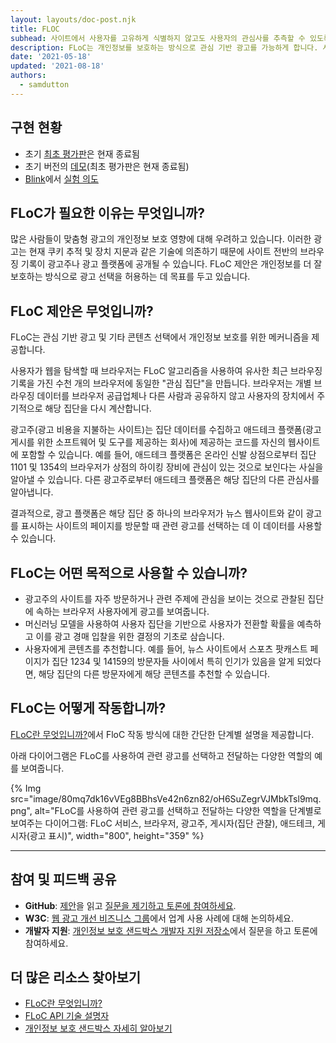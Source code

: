 ```yaml
---
layout: layouts/doc-post.njk
title: FLOC
subhead: 사이트에서 사용자를 고유하게 식별하지 않고도 사용자의 관심사를 추측할 수 있도록 합니다.
description: FLoC는 개인정보를 보호하는 방식으로 관심 기반 광고를 가능하게 합니다. 사용자가 웹을 이동할 때 해당 브라우저는 유사한 브라우징 기록을 가진 수천 명의 다른 사람들과 함께 "관심 집단"에 할당됩니다. 이 작업은 브라우저 공급업체 또는 다른 사람과 개별 검색 기록이 공유되지 않고 수행됩니다.
date: '2021-05-18'
updated: '2021-08-18'
authors:
  - samdutton
---
```


## 구현 현황

- 초기 [최초 평가판](https://web.dev/origin-trials)은 현재 종료됨
- 초기 버전의 [데모](https://floc.glitch.me/)(최초 평가판은 현재 종료됨)
- [Blink](https://www.chromium.org/blink)에서 [실험 의도](https://groups.google.com/a/chromium.org/g/blink-dev/c/MmijXrmwrJs)

## FLoC가 필요한 이유는 무엇입니까?

많은 사람들이 맞춤형 광고의 개인정보 보호 영향에 대해 우려하고 있습니다. 이러한 광고는 현재 쿠키 추적 및 장치 지문과 같은 기술에 의존하기 때문에 사이트 전반의 브라우징 기록이 광고주나 광고 플랫폼에 공개될 수 있습니다. FLoC 제안은 개인정보를 더 잘 보호하는 방식으로 광고 선택을 허용하는 데 목표를 두고 있습니다.

## FLoC 제안은 무엇입니까?

FLoC는 관심 기반 광고 및 기타 콘텐츠 선택에서 개인정보 보호를 위한 메커니즘을 제공합니다.

사용자가 웹을 탐색할 때 브라우저는 FLoC 알고리즘을 사용하여 유사한 최근 브라우징 기록을 가진 수천 개의 브라우저에 동일한 "관심 집단"을 만듭니다. 브라우저는 개별 브라우징 데이터를 브라우저 공급업체나 다른 사람과 공유하지 않고 사용자의 장치에서 주기적으로 해당 집단을 다시 계산합니다.

광고주(광고 비용을 지불하는 사이트)는 집단 데이터를 수집하고 애드테크 플랫폼(광고 게시를 위한 소프트웨어 및 도구를 제공하는 회사)에 제공하는 코드를 자신의 웹사이트에 포함할 수 있습니다. 예를 들어, 애드테크 플랫폼은 온라인 신발 상점으로부터 집단 1101 및 1354의 브라우저가 상점의 하이킹 장비에 관심이 있는 것으로 보인다는 사실을 알아낼 수 있습니다. 다른 광고주로부터 애드테크 플랫폼은 해당 집단의 다른 관심사를 알아냅니다.

결과적으로, 광고 플랫폼은 해당 집단 중 하나의 브라우저가 뉴스 웹사이트와 같이 광고를 표시하는 사이트의 페이지를 방문할 때 관련 광고를 선택하는 데 이 데이터를 사용할 수 있습니다.

## FLoC는 어떤 목적으로 사용할 수 있습니까?

- 광고주의 사이트를 자주 방문하거나 관련 주제에 관심을 보이는 것으로 관찰된 집단에 속하는 브라우저 사용자에게 광고를 보여줍니다.
- 머신러닝 모델을 사용하여 사용자 집단을 기반으로 사용자가 전환할 확률을 예측하고 이를 광고 경매 입찰을 위한 결정의 기초로 삼습니다.
- 사용자에게 콘텐츠를 추천합니다. 예를 들어, 뉴스 사이트에서 스포츠 팟캐스트 페이지가 집단 1234 및 14159의 방문자들 사이에서 특히 인기가 있음을 알게 되었다면, 해당 집단의 다른 방문자에게 해당 콘텐츠를 추천할 수 있습니다.

## FLoC는 어떻게 작동합니까?

[FLoC란 무엇입니까?](https://web.dev/floc/#how-does-floc-work)에서 FloC 작동 방식에 대한 간단한 단계별 설명을 제공합니다.

아래 다이어그램은 FLoC를 사용하여 관련 광고를 선택하고 전달하는 다양한 역할의 예를 보여줍니다.

{% Img src="image/80mq7dk16vVEg8BBhsVe42n6zn82/oH6SuZegrVJMbkTsl9mq.png", alt="FLoC를 사용하여 관련 광고를 선택하고 전달하는 다양한 역할을 단계별로 보여주는 다이어그램: FLoC 서비스, 브라우저, 광고주, 게시자(집단 관찰), 애드테크, 게시자(광고 표시)", width="800", height="359" %}

---

## 참여 및 피드백 공유

- **GitHub**: [제안](https://github.com/WICG/floc)을 읽고 [질문을 제기하고 토론에 참여하세요](https://github.com/WICG/floc/issues).
- **W3C**: [웹 광고 개선 비즈니스 그룹](https://www.w3.org/community/web-adv/participants)에서 업계 사용 사례에 대해 논의하세요.
- **개발자 지원**: [개인정보 보호 샌드박스 개발자 지원 저장소](https://github.com/GoogleChromeLabs/privacy-sandbox-dev-support)에서 질문을 하고 토론에 참여하세요.

## 더 많은 리소스 찾아보기

- [FLoC란 무엇입니까?](https://www.web.dev)
- [FLoC API 기술 설명자](https://github.com/WICG/floc)
- [개인정보 보호 샌드박스 자세히 알아보기](https://web.dev/digging-into-the-privacy-sandbox)
